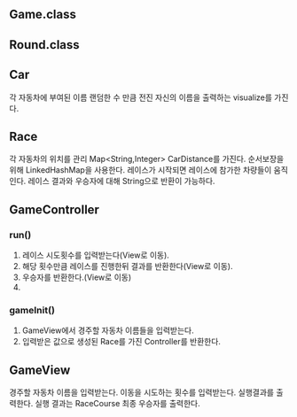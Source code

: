 ## Game.class
## Round.class

## Car
각 자동차에 부여된 이름
랜덤한 수 만큼 전진
자신의 이름을 출력하는 visualize를 가진다.

## Race
각 자동차의 위치를 관리
Map<String,Integer> CarDistance를 가진다.
순서보장을 위해 LinkedHashMap을 사용한다.
레이스가 시작되면 레이스에 참가한 차량들이 움직인다.
레이스 결과와 우승자에 대해 String으로 반환이 가능하다.

## GameController

### run()
1. 레이스 시도횟수를 입력받는다(View로 이동).
2. 해당 횟수만큼 레이스를 진행한뒤 결과를 반환한다(View로 이동).
3. 우승자를 반환한다.(View로 이동)
4. 
### gameInit()
1. GameView에서 경주할 자동차 이름들을 입력받는다.
2. 입력받은 값으로 생성된 Race를 가진 Controller를 반환한다.

## GameView
경주할 자동차 이름을 입력받는다.
이동을 시도하는 횟수를 입력받는다.
실행결과를 출력한다. 실행 결과는 RaceCourse
최종 우승자를 출력한다.

